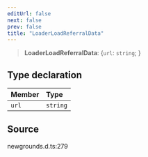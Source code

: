 ```yaml
---
editUrl: false
next: false
prev: false
title: "LoaderLoadReferralData"
---
```


> **LoaderLoadReferralData**: \{`url`: `string`;  }

## Type declaration

| Member | Type |
| :------ | :------ |
| `url` | `string` |

## Source

newgrounds.d.ts:279
